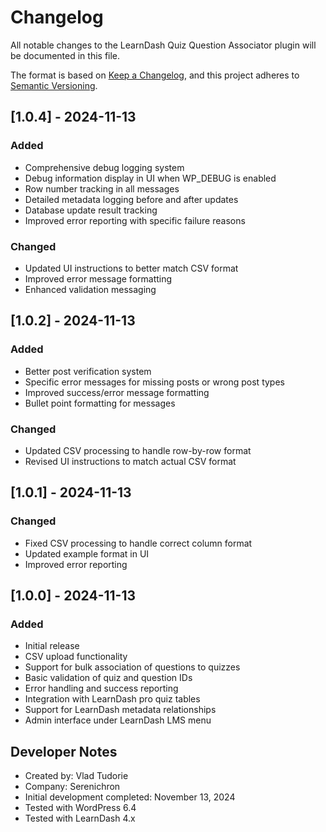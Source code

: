 # Changelog
All notable changes to the LearnDash Quiz Question Associator plugin will be documented in this file.

The format is based on [Keep a Changelog](https://keepachangelog.com/en/1.0.0/),
and this project adheres to [Semantic Versioning](https://semver.org/spec/v2.0.0.html).

## [1.0.4] - 2024-11-13
### Added
- Comprehensive debug logging system
- Debug information display in UI when WP_DEBUG is enabled
- Row number tracking in all messages
- Detailed metadata logging before and after updates
- Database update result tracking
- Improved error reporting with specific failure reasons

### Changed
- Updated UI instructions to better match CSV format
- Improved error message formatting
- Enhanced validation messaging

## [1.0.2] - 2024-11-13
### Added
- Better post verification system
- Specific error messages for missing posts or wrong post types
- Improved success/error message formatting
- Bullet point formatting for messages

### Changed
- Updated CSV processing to handle row-by-row format
- Revised UI instructions to match actual CSV format

## [1.0.1] - 2024-11-13
### Changed
- Fixed CSV processing to handle correct column format
- Updated example format in UI
- Improved error reporting

## [1.0.0] - 2024-11-13
### Added
- Initial release
- CSV upload functionality
- Support for bulk association of questions to quizzes
- Basic validation of quiz and question IDs
- Error handling and success reporting
- Integration with LearnDash pro quiz tables
- Support for LearnDash metadata relationships
- Admin interface under LearnDash LMS menu

## Developer Notes
- Created by: Vlad Tudorie
- Company: Serenichron
- Initial development completed: November 13, 2024
- Tested with WordPress 6.4
- Tested with LearnDash 4.x
